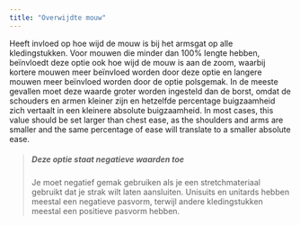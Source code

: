 ```yaml
---
title: "Overwijdte mouw"
---
```


Heeft invloed op hoe wijd de mouw is bij het armsgat op alle kledingstukken. Voor mouwen die minder dan 100% lengte hebben, beïnvloedt deze optie ook hoe wijd de mouw is aan de zoom, waarbij kortere mouwen meer beïnvloed worden door deze optie en langere mouwen meer beïnvloed worden door de optie polsgemak. In de meeste gevallen moet deze waarde groter worden ingesteld dan de borst, omdat de schouders en armen kleiner zijn en hetzelfde percentage buigzaamheid zich vertaalt in een kleinere absolute buigzaamheid. In most cases, this value should be set larger than chest ease, as the shoulders and arms are smaller and the same percentage of ease will translate to a smaller absolute ease.

> ##### Deze optie staat negatieve waarden toe
> 
> Je moet negatief gemak gebruiken als je een stretchmateriaal gebruikt dat je strak wilt laten aansluiten. Unisuits en unitards hebben meestal een negatieve pasvorm, terwijl andere kledingstukken meestal een positieve pasvorm hebben.
